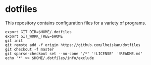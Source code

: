 # dotfiles

This repository contains configuration files for a variety of programs.

    export GIT_DIR=$HOME/.dotfiles
    export GIT_WORK_TREE=$HOME
    git init
    git remote add -f origin https://github.com/lheiskan/dotfiles
    git checkout -f master
    git sparse-checkout set --no-cone '/*' '!LICENSE' '!README.md'
    echo '*' >> $HOME/.dotfiles/info/exclude

